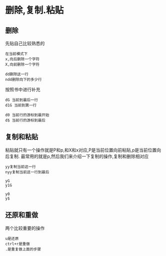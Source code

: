 # 删除,复制.粘贴
## 删除
先贴自己比较熟悉的
```
在当前模式下
x,向后删除一个字符
X,向前删除一个字符

dd删除这一行
ndd删除向下的多少行
```
按照书中进行补充
```
dG 当前到最后一行
d1G 当前到第一行
```
```
d0 当前行的游标到最开始
d$ 当前行的游标到最后
```
## 复制和粘贴
粘贴就只有一个操作就是P和p,和X和x对应,P是当前位置向前粘贴,p是当前位置向后复制.
最常用的就是p,然后我们来介绍一下复制的操作,复制和删除相对应
```
yy复制当前这一行
nyy复制当前这一行到最后

yG
y1G

y0
y$
```
## 还原和重做
两个比较重要的操作
```
u是还原
ctrl+r是重做
.是重复做上面的步骤
```
